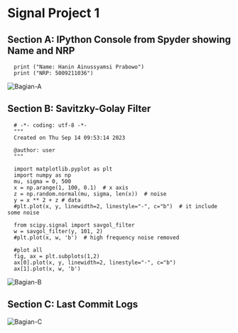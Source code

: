 # Signal Project 1

## Section A: IPython Console from Spyder showing Name and NRP
      print ("Name: Hanin Ainussyamsi Prabowo")
      print ("NRP: 5009211036")
![Bagian-A](https://github.com/haninsyamsi036/Signal-Course/assets/144574915/7e3c4f69-3363-4eb3-85aa-c58df792d8d6)

## Section B: Savitzky-Golay Filter
      # -*- coding: utf-8 -*-
      """
      Created on Thu Sep 14 09:53:14 2023
      
      @author: user
      """

      import matplotlib.pyplot as plt
      import numpy as np
      mu, sigma = 0, 500
      x = np.arange(1, 100, 0.1)  # x axis
      z = np.random.normal(mu, sigma, len(x))  # noise
      y = x ** 2 + z # data
      #plt.plot(x, y, linewidth=2, linestyle="-", c="b")  # it include some noise

      from scipy.signal import savgol_filter
      w = savgol_filter(y, 101, 2)
      #plt.plot(x, w, 'b')  # high frequency noise removed

      #plot all
      fig, ax = plt.subplots(1,2)
      ax[0].plot(x, y, linewidth=2, linestyle="-", c="b")
      ax[1].plot(x, w, 'b')
![Bagian-B](https://github.com/haninsyamsi036/Signal-Course/assets/144574915/d4a0d593-53f0-4cbc-91f1-b73bcd2f318c)


## Section C: Last Commit Logs
![Bagian-C](https://github.com/haninsyamsi036/Signal-Course/assets/144574915/d0c1f0ac-39f3-485f-a554-57f02bfe410f)

